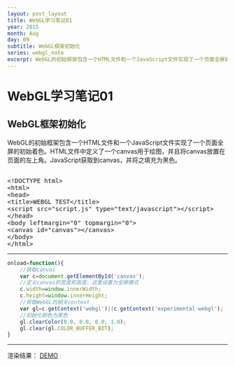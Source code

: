 ```yaml
---
layout: post_layout
title: WebGL学习笔记01
year: 2015
month: Aug
day: 09
subtitle: WebGL框架初始化
series: webgl_note
excerpt: WebGL的初始框架包含一个HTML文件和一个JavaScript文件实现了一个页面全屏的初始着色。HTML文件中定义了一个canvas用于绘图，并且将canvas放置在页面的左上角。JavaScript获取到canvas，并将之填充为黑色。
---
```


**WebGL学习笔记01**
=====

WebGL框架初始化
----------

WebGL的初始框架包含一个HTML文件和一个JavaScript文件实现了一个页面全屏的初始着色。HTML文件中定义了一个canvas用于绘图，并且将canvas放置在页面的左上角。JavaScript获取到canvas，并将之填充为黑色。

<xmp>
<!DOCTYPE html>
<html>
<head>
<title>WEBGL TEST</title>
<script src="script.js" type="text/javascript"></script>
</head>
<body leftmargin="0" topmargin="0">
<canvas id="canvas"></canvas>
</body>
</html>
</xmp>

<hr/>

```JavaScript
onload=function(){
	//获取canvas
	var c=document.getElementById('canvas');
	//定义canvas的宽度和高度，这里设置为全屏模式
	c.width=window.innerWidth;
	c.height=window.innerHeight;
	//获取WebGL的相关context
	var gl=c.getContext('webgl')||c.getContext('experimental-webgl');
	//初始化颜色为黑色
	gl.clearColor(0.0, 0.0, 0.0, 1.0);
	gl.clear(gl.COLOR_BUFFER_BIT);
}
```


----------


渲染结果：
[DEMO](http://wonderjolie.github.io/WebGL_TP/01_init/index.html)